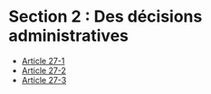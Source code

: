 # Section 2 : Des décisions administratives

- [Article 27-1](article-27-1.md)
- [Article 27-2](article-27-2.md)
- [Article 27-3](article-27-3.md)
